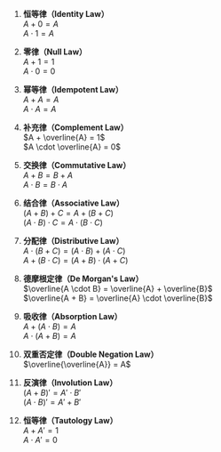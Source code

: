 

1. **恒等律（Identity Law）**  
   $A + 0 = A$  
   $A \cdot 1 = A$

2. **零律（Null Law）**  
   $A + 1 = 1$  
   $A \cdot 0 = 0$

3. **幂等律（Idempotent Law）**  
   $A + A = A$  
   $A \cdot A = A$

4. **补充律（Complement Law）**  
   $A + \overline{A} = 1$  
   $A \cdot \overline{A} = 0$

5. **交换律（Commutative Law）**  
   $A + B = B + A$  
   $A \cdot B = B \cdot A$

6. **结合律（Associative Law）**  
   $(A + B) + C = A + (B + C)$  
   $(A \cdot B) \cdot C = A \cdot (B \cdot C)$

7. **分配律（Distributive Law）**  
   $A \cdot (B + C) = (A \cdot B) + (A \cdot C)$  
   $A + (B \cdot C) = (A + B) \cdot (A + C)$

8. **德摩根定律（De Morgan's Law）**  
   $\overline{A \cdot B} = \overline{A} + \overline{B}$  
   $\overline{A + B} = \overline{A} \cdot \overline{B}$

9. **吸收律（Absorption Law）**  
   $A + (A \cdot B) = A$  
   $A \cdot (A + B) = A$

10. **双重否定律（Double Negation Law）**  
    $\overline{\overline{A}} = A$

11. **反演律（Involution Law）**  
    $(A + B)' = A' \cdot B'$  
    $(A \cdot B)' = A' + B'$

12. **恒等律（Tautology Law）**  
    $A + A' = 1$  
    $A \cdot A' = 0$

